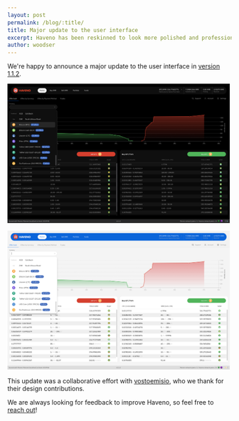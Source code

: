 ```yaml
---
layout: post
permalink: /blog/:title/
title: Major update to the user interface
excerpt: Haveno has been reskinned to look more polished and professional
author: woodser
---
```


We're happy to announce a major update to the user interface in [version 1.1.2](https://github.com/haveno-dex/haveno/releases/tag/v1.1.2).

<p>

<a href="/assets/blog/2025-06-10-ui-update/ui_dark_mode.png" target="_blank" rel="noopener noreferrer">
    <img src="/assets/blog/2025-06-10-ui-update/ui_dark_mode.png" alt="Haveno UI dark mode" style="height: auto; width: 500px; max-width: 100%;">
</a>

<p>

<a href="/assets/blog/2025-06-10-ui-update/ui_light_mode.png" target="_blank" rel="noopener noreferrer">
    <img src="/assets/blog/2025-06-10-ui-update/ui_light_mode.png" alt="Haveno UI light mode" style="height: auto; width: 500px; max-width: 100%;">
</a>

<p>

This update was a collaborative effort with <a href="https://matrix.to/#/@vostoemisio:matrix.org">vostoemisio</a>, who we thank for their design contributions.

<p>

We are always looking for feedback to improve Haveno, so feel free to <a href="https://matrix.to/#/#haveno:monero.social">reach out</a>!
